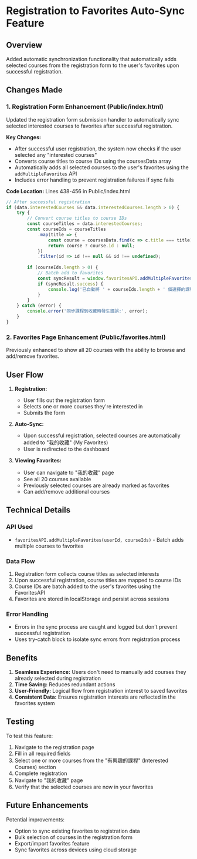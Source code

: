 # Registration to Favorites Auto-Sync Feature

## Overview

Added automatic synchronization functionality that automatically adds selected courses from the registration form to the user's favorites upon successful registration.

## Changes Made

### 1. Registration Form Enhancement (Public/index.html)

Updated the registration form submission handler to automatically sync selected interested courses to favorites after successful registration.

**Key Changes:**
- After successful user registration, the system now checks if the user selected any "interested courses"
- Converts course titles to course IDs using the coursesData array
- Automatically adds all selected courses to the user's favorites using the `addMultipleFavorites` API
- Includes error handling to prevent registration failures if sync fails

**Code Location:** Lines 438-456 in Public/index.html

```javascript
// After successful registration
if (data.interestedCourses && data.interestedCourses.length > 0) {
    try {
        // Convert course titles to course IDs
        const courseTitles = data.interestedCourses;
        const courseIds = courseTitles
            .map(title => {
                const course = coursesData.find(c => c.title === title);
                return course ? course.id : null;
            })
            .filter(id => id !== null && id !== undefined);
        
        if (courseIds.length > 0) {
            // Batch add to favorites
            const syncResult = window.favoritesAPI.addMultipleFavorites(result.user_id, courseIds);
            if (syncResult.success) {
                console.log('已自動將 ' + courseIds.length + ' 個選擇的課程添加到收藏清單');
            }
        }
    } catch (error) {
        console.error('同步課程到收藏時發生錯誤:', error);
    }
}
```

### 2. Favorites Page Enhancement (Public/favorites.html)

Previously enhanced to show all 20 courses with the ability to browse and add/remove favorites.

## User Flow

1. **Registration:**
   - User fills out the registration form
   - Selects one or more courses they're interested in
   - Submits the form

2. **Auto-Sync:**
   - Upon successful registration, selected courses are automatically added to "我的收藏" (My Favorites)
   - User is redirected to the dashboard

3. **Viewing Favorites:**
   - User can navigate to "我的收藏" page
   - See all 20 courses available
   - Previously selected courses are already marked as favorites
   - Can add/remove additional courses

## Technical Details

### API Used
- `favoritesAPI.addMultipleFavorites(userId, courseIds)` - Batch adds multiple courses to favorites

### Data Flow
1. Registration form collects course titles as selected interests
2. Upon successful registration, course titles are mapped to course IDs
3. Course IDs are batch added to the user's favorites using the FavoritesAPI
4. Favorites are stored in localStorage and persist across sessions

### Error Handling
- Errors in the sync process are caught and logged but don't prevent successful registration
- Uses try-catch block to isolate sync errors from registration process

## Benefits

1. **Seamless Experience:** Users don't need to manually add courses they already selected during registration
2. **Time Saving:** Reduces redundant actions
3. **User-Friendly:** Logical flow from registration interest to saved favorites
4. **Consistent Data:** Ensures registration interests are reflected in the favorites system

## Testing

To test this feature:

1. Navigate to the registration page
2. Fill in all required fields
3. Select one or more courses from the "有興趣的課程" (Interested Courses) section
4. Complete registration
5. Navigate to "我的收藏" page
6. Verify that the selected courses are now in your favorites

## Future Enhancements

Potential improvements:
- Option to sync existing favorites to registration data
- Bulk selection of courses in the registration form
- Export/import favorites feature
- Sync favorites across devices using cloud storage

